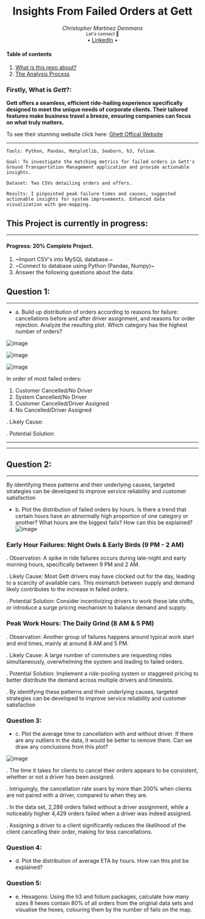 <div align="center">
    <h1>Insights From Failed Orders at Gett</h1>
    <i>Christopher Martinez Demmans</i>
</div>

<div align="center">
    <sub>Let's connect 🤗</sub>
    <br />
   • <a href="https://www.linkedin.com/in/christopher-martinez-demmans-3a1594291/">LinkedIn</a> •
<br />
</div>

#### Table of contents
1. [What is this repo about?](#firstly-what-is-gett)
2. [The Analysis Process](#this-project-is-currently-in-progress)

### Firstly, What is *Gett*?:

**Gett offers a seamless, efficient ride-hailing experience specifically designed to meet the unique needs of corporate clients. Their tailored features make business travel a breeze, ensuring companies can focus on what truly matters.** 

To see their stunning website click here:
[Ghett Offical Website](https://www.gett.com/uk/)

---
```
Tools: Python, Pandas, Matplotlib, Seaborn, h3, folium.

Goal: To investigate the matching metrics for failed orders in Gett's Ground Transportation Management application and provide actionable insights.

Dataset: Two CSVs detailing orders and offers.

Results: I pinpointed peak failure times and causes, suggested actionable insights for system improvements. Enhanced data visualization with geo-mapping.
```
## This Project is currently in progress:

---

#### Progress: 20% Complete Project.
1. ~Import CSV's into MySQL database.~
2. ~Connect to database using Python (Pandas, Numpy)~
3. Answer the following questions about the data:

## Question 1:

---
- a. Build up distribution of orders according to reasons for failure: cancellations before and after driver assignment, and reasons for order rejection. Analyze the resulting plot. Which category has the highest number of orders?
  
![image](https://github.com/Christopher-DSA/Gett-GTM---Insights-from-Failed-Orders/assets/132075292/3f70c38a-f276-441e-b532-77ab585c445e)

![image](https://github.com/Christopher-DSA/Gett-GTM---Insights-from-Failed-Orders/assets/132075292/70a7d0a8-e98f-47ff-a34f-a6e1cd0e6027)

![image](https://github.com/Christopher-DSA/Gett-GTM---Insights-from-Failed-Orders/assets/132075292/55a4e967-f086-482e-bbc8-00456ec16524)

In order of most failed orders:
1. Customer Cancelled/No Driver
2. System Cancelled/No Driver
3. Customer Cancelled/Driver Assigned
4. No Cancelled/Driver Assigned

. Likely Cause: 

. Potential Solution: 

---
---

## Question 2:

---

By identifying these patterns and their underlying causes, targeted strategies can be developed to improve service reliability and customer satisfaction
- b. Plot the distribution of failed orders by hours. Is there a trend that certain hours have an abnormally high proportion of one category or another? What hours are the biggest fails? How can this be explained?
  ![image](https://github.com/Christopher-DSA/Gett-GTM---Insights-from-Failed-Orders/assets/132075292/0014b22a-86ef-43a0-a838-9a6d9d564c2f)

### Early Hour Failures: Night Owls & Early Birds (9 PM - 2 AM)
. Observation: A spike in ride failures occurs during late-night and early morning hours, specifically between 9 PM and 2 AM.

. Likely Cause: Most Gett drivers may have clocked out for the day, leading to a scarcity of available cars. This mismatch between supply and demand 
likely contributes to the increase in failed orders.

. Potential Solution: Consider incentivizing drivers to work these late shifts, or introduce a surge pricing mechanism to balance demand and supply.


### Peak Work Hours: The Daily Grind (8 AM & 5 PM)
. Observation: Another group of failures happens around typical work start and end times, mainly at around 8 AM and 5 PM.

. Likely Cause: A large number of commuters are requesting rides simultaneously, overwhelming the system and leading to failed orders.

. Potential Solution: Implement a ride-pooling system or staggered pricing to better distribute the demand across multiple drivers and timeslots.

. By identifying these patterns and their underlying causes, targeted strategies can be developed to improve service reliability and customer satisfaction

### Question 3:
- c. Plot the average time to cancellation with and without driver. If there are any outliers in the data, it would be better to remove them. Can we draw any conclusions from this plot?
  
![image](https://github.com/Christopher-DSA/Gett-GTM---Insights-from-Failed-Orders/assets/132075292/d4479978-6dae-4ae1-a86c-f34e8559b5fb)

. The time it takes for clients to cancel their orders appears to be consistent, whether or not a driver has been assigned.

. Intriguingly, the cancellation rate soars by more than 200% when clients are not paired with a driver, compared to when they are.

. In the data set, 2,286 orders failed without a driver assignment, while a noticeably higher 4,429 orders failed when a driver was indeed assigned.

. Assigning a driver to a client significantly reduces the likelihood of the client cancelling their order, making for less cancellations.


### Question 4:
- d. Plot the distribution of average ETA by hours. How can this plot be explained?

### Question 5:
- e. Hexagons: Using the h3 and folium packages, calculate how many sizes 8 hexes contain 80% of all orders from the original data sets and visualise the hexes, colouring them by the number of fails on the map.

